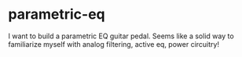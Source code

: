 # parametric-eq
I want to build a parametric EQ guitar pedal. Seems like a solid way to familiarize myself with analog filtering, active eq, power circuitry!
